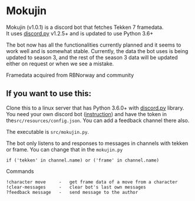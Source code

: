 # Mokujin

Mokujin (v1.0.1) is a discord bot that fetches Tekken 7 framedata.  
It uses [discord.py](https://github.com/Rapptz/discord.py) v1.2.5+ and is updated to use Python 3.6+

The bot now has all the functionalities currently planned and it seems to work well and is somewhat stable. Currently, the data the bot uses is being updated to season 3, and the rest of the season 3 data will be updated either on request or when we see a mistake.

Framedata acquired from RBNorway and community


## If you want to use this:

Clone this to a linux server that has Python 3.6.0+ with [discord.py](https://github.com/Rapptz/discord.py) library.
You need your own discord bot ([instruction](https://github.com/reactiflux/discord-irc/wiki/Creating-a-discord-bot-&-getting-a-token)) and have the token in the`src/resources/config.json`. You can add a feedback channel there also.


The executable is `src/mokujin.py`.

The bot only listens to and responses to messages in channels with tekken or frame. You can change that in the `mokujin.py`
```
if ('tekken' in channel.name) or ('frame' in channel.name)
```

Commands
```
!character move     -   get frame data of a move from a character
!clear-messages     -   clear bot's last own messages
?feedback message   -   send message to the author   
```
